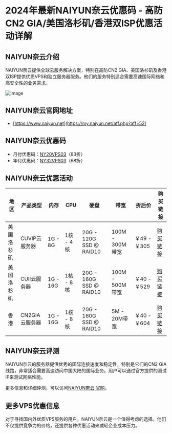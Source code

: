 # 2024年最新NAIYUN奈云优惠码 - 高防CN2 GIA/美国洛杉矶/香港双ISP优惠活动详解

## NAIYUN奈云介绍
NAIYUN奈云提供全球云服务解决方案，特别在高防CN2 GIA、美国洛杉矶及香港双ISP提供优质VPS和独立服务器服务。他们的服务特别适合需要高速国际网络和高安全性的业务需求。

![image](https://github.com/iharland676/NAIYUN/assets/167598251/4a61396d-67ea-4d59-8345-44f8e6bbad00)

## NAIYUN奈云官网地址
- [https://www.naiyun.net](https://my.naiyun.net/aff.php?aff=52)

## NAIYUN奈云优惠码
- 月付优惠码：[NY20VPS03](https://my.naiyun.net/aff.php?aff=52)（83折）
- 年付优惠码：[NY32VPS03](https://my.naiyun.net/aff.php?aff=52)（68折）

## NAIYUN奈云优惠活动

| 地区 | 产品类型 | 内存 | CPU | 硬盘 | 带宽 | 折后价 | 购买链接 |
|------|----------|------|-----|------|------|--------|----------|
| 美国洛杉矶 | CUVIP云服务器 | 1G - 8G | 1核 - 4核 | 20G - 120G SSD @ RAID10 | 100M - 300M带宽 | ￥49 - ￥305 | [购买链接](https://my.naiyun.net/aff.php?aff=52) |
| 美国洛杉矶 | CUII云服务器 | 1G - 16G | 1核 - 8核 | 20G - 160G SSD @ RAID10 | 100M - 500M带宽 | ￥40 - ￥529 | [购买链接](https://my.naiyun.net/aff.php?aff=52) |
| 香港 | CN2GIA云服务器 | 1G - 16G | 1核 - 8核 | 20G - 160G SSD @ RAID10 | 5M - 20M带宽 | ￥40 - ￥604 | [购买链接](https://my.naiyun.net/aff.php?aff=52) |

## NAIYUN奈云评测
NAIYUN奈云的服务器提供优秀的国际连接速度和稳定性，特别是它们的CN2 GIA线路，非常适合需要高速访问中国大陆的国际业务。用户可以通过官方提供的测试IP来测试网络性能。

更多信息和详细评测，可以访问[NAIYUN奈云 官网](https://my.naiyun.net/aff.php?aff=52)。

## 更多VPS优惠信息
对于寻找国内外优质VPS服务的用户，NAIYUN奈云是一个值得考虑的选择。他们不仅提供竞争力的价格，还提供各种优惠活动来减轻企业成本压力。

